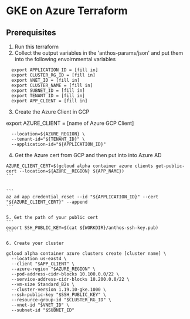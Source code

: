 # GKE on Azure Terraform

## Prerequisites

1. Run  this terraform
2. Collect the output variables in the 'anthos-params/json' and put them into the following envoirnmental variables
```
  export APPLICATION_ID = [fill in]
  export CLUSTER_RG_ID = [fill in]
  export VNET_ID = [fill in]
  export CLUSTER_NAME = [fill in]
  export SUBNET_ID = [fill in]
  export TENANT_ID = [fill in]
  export APP_CLIENT = [fill in]
  ```
3. Create the Azure Client in GCP

export AZURE_CLIENT = [name of Azure GCP Client]


```gcloud alpha container azure clients create ${AZURE_CLIENT} \
  --location=${AZURE_REGION} \
  --tenant-id="${TENANT_ID}" \
  --application-id="${APPLICATION_ID}"
  ```

4. Get the Azure cert from GCP and then put into into Azure AD

````
AZURE_CLIENT_CERT=$(gcloud alpha container azure clients get-public-cert --location=${AZURE__REGION} ${APP_NAME})
```


```
az ad app credential reset --id "${APPLICATION_ID}" --cert "${AZURE_CLIENT_CERT}" --append
```

5. Get the path of your public cert 
```
export SSH_PUBLIC_KEY=$(cat ${WORKDIR}/anthos-ssh-key.pub)
```

6. Create your cluster

gcloud alpha container azure clusters create [cluster name] \
  --location us-east4 \
  --client "$APP_CLIENT" \
  --azure-region "$AZURE_REGION" \
  --pod-address-cidr-blocks 10.100.0.0/22 \
  --service-address-cidr-blocks 10.200.0.0/22 \
  --vm-size Standard_B2s \
  --cluster-version 1.19.10-gke.1000 \
  --ssh-public-key "$SSH_PUBLIC_KEY" \
  --resource-group-id "$CLUSTER_RG_ID" \
  --vnet-id "$VNET_ID" \
  --subnet-id "$SUBNET_ID"
